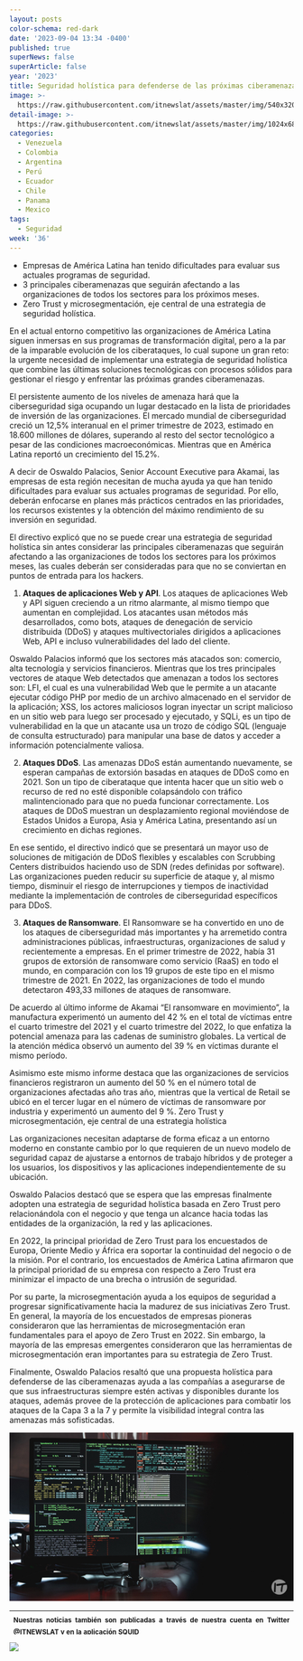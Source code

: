 ```yaml
---
layout: posts
color-schema: red-dark
date: '2023-09-04 13:34 -0400'
published: true
superNews: false
superArticle: false
year: '2023'
title: Seguridad holística para defenderse de las próximas ciberamenazas
image: >-
  https://raw.githubusercontent.com/itnewslat/assets/master/img/540x320/ciberamenaza-p.jpg
detail-image: >-
  https://raw.githubusercontent.com/itnewslat/assets/master/img/1024x680/ciberamenaza-g.jpg
categories:
  - Venezuela
  - Colombia
  - Argentina
  - Perú
  - Ecuador
  - Chile
  - Panama
  - Mexico
tags:
  - Seguridad
week: '36'
---
```

- Empresas de América Latina han tenido dificultades para evaluar sus actuales programas de seguridad.
- 3 principales ciberamenazas que seguirán afectando a las organizaciones de todos los sectores para los próximos meses. 
- Zero Trust y microsegmentación, eje central de una estrategia de seguridad holística.
 
En el actual entorno competitivo las organizaciones de América Latina siguen inmersas en sus programas de transformación digital, pero a la par de la imparable evolución de los ciberataques, lo cual supone un gran reto: la urgente necesidad de implementar una estrategia de seguridad holística que combine las últimas soluciones tecnológicas con procesos sólidos para gestionar el riesgo y enfrentar las próximas grandes ciberamenazas. 

El persistente aumento de los niveles de amenaza hará que la ciberseguridad siga ocupando un lugar destacado en la lista de prioridades de inversión de las organizaciones. El mercado mundial de ciberseguridad creció un 12,5% interanual en el primer trimestre de 2023, estimado en 18.600 millones de dólares, superando al resto del sector tecnológico a pesar de las condiciones macroeconómicas. Mientras que en América Latina reportó un crecimiento  del 15.2%.

A decir de Oswaldo Palacios, Senior Account Executive para Akamai, las empresas de esta región necesitan de mucha ayuda ya que han tenido dificultades para evaluar sus actuales programas de seguridad. Por ello, deberán  enfocarse en planes más prácticos centrados en las prioridades, los recursos existentes y la obtención del máximo rendimiento de su inversión en seguridad.

El directivo explicó que no se puede crear una estrategia de seguridad holística sin antes considerar las principales ciberamenazas que seguirán afectando a las organizaciones de todos los sectores para los próximos meses, las cuales deberán ser consideradas para que no se conviertan en puntos de entrada para los hackers.

1. **Ataques de aplicaciones Web y API**. Los ataques de aplicaciones Web y API siguen creciendo a un ritmo alarmante, al mismo tiempo que aumentan en complejidad. Los atacantes usan métodos más desarrollados, como bots, ataques de denegación de servicio distribuida (DDoS) y ataques multivectoriales dirigidos a aplicaciones Web, API e incluso vulnerabilidades del lado del cliente. 

  Oswaldo Palacios informó que los sectores más atacados son: comercio, alta tecnología y servicios financieros.  Mientras que los tres principales vectores de ataque Web detectados que amenazan a todos los sectores son: LFI, el cual es una vulnerabilidad Web que le permite a un atacante ejecutar código PHP por medio de un archivo almacenado en el servidor de la aplicación; XSS, los actores maliciosos logran inyectar un script malicioso en un sitio web para luego ser procesado y ejecutado, y SQLi, es un tipo de vulnerabilidad en la que un atacante usa un trozo de código SQL (lenguaje de consulta estructurado) para manipular una base de datos y acceder a información potencialmente valiosa.

2. **Ataques DDoS**. Las amenazas DDoS están aumentando nuevamente, se esperan campañas de extorsión basadas en ataques de DDoS como en 2021. Son un tipo de ciberataque que intenta hacer que un sitio web o recurso de red no esté disponible colapsándolo con tráfico malintencionado para que no pueda funcionar correctamente. Los ataques de DDoS muestran un desplazamiento regional moviéndose de Estados Unidos a Europa, Asia y América Latina, presentando así un crecimiento en dichas regiones. 

  En ese sentido, el directivo indicó que se presentará un mayor uso de soluciones de mitigación de DDoS flexibles y escalables con Scrubbing Centers distribuidos haciendo uso de SDN (redes definidas por software). Las organizaciones pueden reducir su superficie de ataque y, al mismo tiempo, disminuir el riesgo de interrupciones y tiempos de inactividad mediante la implementación de controles de ciberseguridad específicos para DDoS.

3. **Ataques de Ransomware**. El Ransomware se ha convertido en uno de los ataques de ciberseguridad más importantes y ha arremetido contra administraciones públicas, infraestructuras, organizaciones de salud y recientemente a empresas. En el primer trimestre de 2022, había 31 grupos de extorsión de ransomware como servicio (RaaS) en todo el mundo, en comparación con los 19 grupos de este tipo en el mismo trimestre de 2021. En 2022, las organizaciones de todo el mundo detectaron 493,33 millones de ataques de ransomware. 

  De acuerdo al último informe de Akamai “El ransomware en movimiento”, la manufactura experimentó un aumento del 42 % en el total de víctimas entre el cuarto trimestre del 2021 y el cuarto trimestre del 2022, lo que enfatiza la potencial amenaza para las cadenas de suministro globales.  La vertical de la atención médica observó un aumento del 39 % en víctimas durante el mismo período. 

Asimismo este mismo informe destaca que las organizaciones de servicios financieros registraron un aumento del 50 % en el número total de organizaciones afectadas año tras año, mientras que la vertical de Retail  se ubicó en el tercer lugar en el número de víctimas de ransomware por industria y experimentó un aumento del 9 %.
Zero Trust y microsegmentación, eje central de una estrategia holística

Las organizaciones necesitan adaptarse de forma eficaz a un entorno moderno en constante cambio por lo que requieren de un nuevo modelo de seguridad capaz de ajustarse a entornos de trabajo híbridos y de proteger a los usuarios, los dispositivos y las aplicaciones independientemente de su ubicación.

Oswaldo Palacios destacó que se espera que las empresas finalmente adopten una estrategia de seguridad holística basada en Zero Trust pero relacionándola con el negocio y que tenga un alcance hacia todas las entidades de la organización, la red y las aplicaciones.

En 2022, la principal prioridad de Zero Trust para los encuestados de Europa, Oriente Medio y África era soportar la continuidad del negocio o de la misión. Por el contrario, los encuestados de América Latina afirmaron que la principal prioridad de su empresa con respecto a Zero Trust era minimizar el impacto de una brecha o intrusión de seguridad.

Por su parte, la microsegmentación ayuda a los equipos de seguridad a progresar significativamente hacia la madurez de sus iniciativas Zero Trust. En general, la mayoría de los encuestados de empresas pioneras consideraron que las herramientas de microsegmentación eran fundamentales para el apoyo de Zero Trust en 2022. Sin embargo, la mayoría de las empresas emergentes consideraron que las herramientas de microsegmentación eran importantes para su estrategia de Zero Trust.

Finalmente, Oswaldo Palacios resaltó que una propuesta holística para defenderse de las ciberamenazas ayuda a las compañías a asegurarse de que sus infraestructuras siempre estén activas y disponibles durante los ataques, además provee de la protección de aplicaciones para combatir los ataques de la Capa 3 a la 7 y permite la visibilidad integral contra las amenazas más sofisticadas.

![](https://raw.githubusercontent.com/itnewslat/assets/master/img/540x320/ciberamenaza-p.jpg)

<table style="height: 42px;" width="569">
<tbody>
<tr>
<td style="text-align: justify;"><sub><strong>Nuestras noticias también son publicadas a través de nuestra cuenta en Twitter <a href="https://twitter.com/itnewslat?lang=es">@ITNEWSLAT</a> y en la aplicación <a href="https://squidapp.co/en/">SQUID</a></strong></sub></td>
</tr>
</tbody>
</table>

<img src="https://tracker.metricool.com/c3po.jpg?hash=56f88a41e39ab42c063cc51676587a04"/>